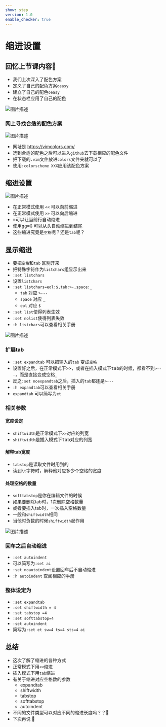 ```yaml
---
show: step
version: 1.0
enable_checker: true
---
```


# 缩进设置

## 回忆上节课内容🤔

- 我们上次深入了配色方案
- 定义了自己的配色方案`oeasy`
- 建立了自己的配色`oeasy`
- 在状态栏应用了自己的配色

![图片描述](https://doc.shiyanlou.com/courses/2840/1190679/66e7f69d6cf33d257ea6ffa1803391b4-0)

### 网上寻找合适的配色方案

![图片描述](https://doc.shiyanlou.com/courses/uid1190679-20200928-1601289844844)

- 网址是 https://vimcolors.com/
- 选到合适的配色之后可以进入`github`去下载相应的配色文件
- 把下载的`.vim`文件放进`colors`文件夹就可以了
- 使用`:colorscheme XXX`应用该配色方案

## 缩进设置

![图片描述](https://doc.shiyanlou.com/courses/uid1190679-20200928-1601290775850)

- 在正常模式使用 `<<` 可以向前缩进
- 在正常模式使用 `>>` 可以向后缩进
- <kbd>=</kbd>可以让当前行自动缩进
- 使用<kbd>g</kbd><kbd>g</kbd><kbd>=</kbd><kbd>G</kbd> 可以从头自动缩进到结尾
- 这些缩进究竟是`空格`呢？还是`tab`呢？

## 显示缩进

- 要把`空格`和`tab` 区别开来
- 把特殊字符作为`listchars`组显示出来
- `:set listchars` 
- 设置`listchars`
- `:set listchars=eol:$,tab:>-,space:_`
    - `tab` 对应 `>---`
    - `space` 对应 `_`
    - `eol` 对应 `$`
- `:set list`使得列表生效
- `:set nolist`使得列表失效
- `:h listchars`可以查看相关手册

![图片描述](https://doc.shiyanlou.com/courses/uid1190679-20200928-1601301623187)


### 扩展tab

- `:set expandtab` 可以把输入的`tab` 变成`空格`
- 设置好之后，在正常模式下<kbd>></kbd><kbd>></kbd>，或者在插入模式下<kbd>tab</kbd>的时候，都看不到`>---`，而是直接变成空格`_`
- 反之`:set noexpandtab`之后，插入的`tab`都还是`>---`
- `:h expandtab`可以查看相关手册
- `expandtab` 可以简写为`et`


### 相关参数

#### 宽度设定

- `shiftwidth`是正常模式下`>>`对应的列宽
- `shiftwidth`是插入模式下<kbd>tab</kbd>对应的列宽

#### 解释tab宽度

- `tabstop`是读取文件时用到的
- 读到`\t`字符时，解释他对应多少个空格的宽度

#### 处理空格的数量

- `softtabstop`是你在编辑文件的时候
- 如果要删除tab时，1次删除空格数量
- 或者要插入tab时，一次插入空格数量
- 一般和`shiftwidth`相同
- 当他时负数的时候`shiftwidth`起作用

![图片描述](https://doc.shiyanlou.com/courses/uid1190679-20200928-1601303729152)

### 回车之后自动缩进
- `:set autoindent` 
- 可以简写为`:set ai`
- `:set noautoindent`设置回车后不自动缩进
- `:h autoindent` 查阅相应的手册


### 整体设定为
- `:set expandtab`
- `:set shiftwidth = 4`
- `:set tabstop =4`
- `:set softtabstop=4`
- `:set autoindent`
- 简写为`:set et sw=4 ts=4 sts=4 ai`


## 总结
- 这次了解了缩进的各种方式
- 正常模式下用`<<`缩进
- 插入模式下用`tab`缩进
- 有关于缩进对应空格数的参数
    - expandtab
    - shiftwidth
    - tabstop
    - softtabstop
    - autoindent
- 不同的文件类型可以对应不同的缩进长度吗？？🤔
- 下次再说 👋







